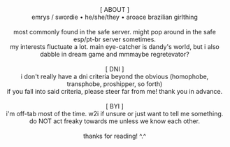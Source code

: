 <center>[ ABOUT ]
	<br>emrys / swordie &bull; he/she/they &bull; aroace brazilian girlthing
	<br>
	<br>most commonly found in the safe server. might pop around in the safe esp/pt-br server sometimes.
	<br>my interests fluctuate a lot. main eye-catcher is dandy&#39;s world, but i also dabble in dream game and mmmaybe regretevator?
	<br>
	<br>[ DNI ]
	<br>i don&#39;t really have a dni criteria beyond the obvious (homophobe, transphobe, proshipper, so forth)
	<br>if you fall into said criteria, please steer far from me! thank you in advance.
	<br>
	<br>[ BYI ]
	<br>i&#39;m off-tab most of the time. w2i if unsure or just want to tell me something.
	<br>do NOT act freaky towards me unless we know each other.
	<br>
	<br>thanks for reading! ^.^</center>


